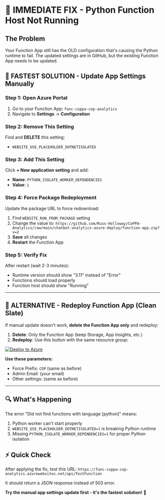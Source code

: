 # 🚨 IMMEDIATE FIX - Python Function Host Not Running

## The Problem
Your Function App still has the OLD configuration that's causing the Python runtime to fail. The updated settings are in GitHub, but the existing Function App needs to be updated.

## 🎯 FASTEST SOLUTION - Update App Settings Manually

### Step 1: Open Azure Portal
1. Go to your Function App: `func-coppa-cop-analytics`
2. Navigate to **Settings** → **Configuration**

### Step 2: Remove This Setting
Find and **DELETE** this setting:
- `WEBSITE_USE_PLACEHOLDER_DOTNETISOLATED`

### Step 3: Add This Setting
Click **+ New application setting** and add:
- **Name**: `PYTHON_ISOLATE_WORKER_DEPENDENCIES`
- **Value**: `1`

### Step 4: Force Package Redeployment
Update the package URL to force redownload:
1. Find `WEBSITE_RUN_FROM_PACKAGE` setting
2. Change the value to: `https://github.com/Russ-Holloway/CoPPA-Analytics/raw/main/chatbot-analytics-azure-deploy/function-app.zip?v=2`
3. **Save** all changes
4. **Restart** the Function App

### Step 5: Verify Fix
After restart (wait 2-3 minutes):
- Runtime version should show "3.11" instead of "Error"
- Functions should load properly
- Function host should show "Running"

---

## 🔄 ALTERNATIVE - Redeploy Function App (Clean Slate)

If manual update doesn't work, **delete the Function App only** and redeploy:

1. **Delete**: Only the Function App (keep Storage, App Insights, etc.)
2. **Redeploy**: Use this button with the same resource group:

[![Deploy to Azure](https://aka.ms/deploytoazurebutton)](https://portal.azure.com/#create/Microsoft.Template/uri/https%3A%2F%2Fraw.githubusercontent.com%2FRuss-Holloway%2FCoPPA-Analytics%2Fmain%2Fchatbot-analytics-azure-deploy%2Fazuredeploy-existing-cosmos.json)

**Use these parameters:**
- Force Prefix: `COP` (same as before)
- Admin Email: (your email)
- Other settings: (same as before)

---

## 🔍 What's Happening
The error "Did not find functions with language [python]" means:
1. Python worker can't start properly
2. `WEBSITE_USE_PLACEHOLDER_DOTNETISOLATED=1` is breaking Python runtime
3. Missing `PYTHON_ISOLATE_WORKER_DEPENDENCIES=1` for proper Python isolation

## ⚡ Quick Check
After applying the fix, test this URL:
`https://func-coppa-cop-analytics.azurewebsites.net/api/TestFunction`

It should return a JSON response instead of 503 error.

**Try the manual app settings update first - it's the fastest solution!** 🚀
